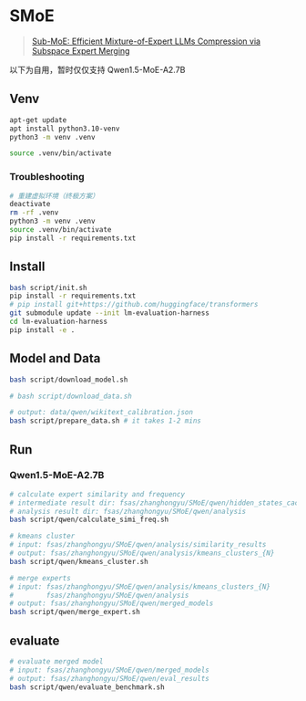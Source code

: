 # SMoE
> [Sub-MoE: Efficient Mixture-of-Expert LLMs Compression via Subspace Expert Merging](https://arxiv.org/abs/2506.23266)

以下为自用，暂时仅仅支持 Qwen1.5-MoE-A2.7B
## Venv
```bash
apt-get update
apt install python3.10-venv
python3 -m venv .venv

source .venv/bin/activate
```
### Troubleshooting
```bash
# 重建虚拟环境（终极方案）
deactivate
rm -rf .venv
python3 -m venv .venv
source .venv/bin/activate
pip install -r requirements.txt
```

## Install
```bash
bash script/init.sh
pip install -r requirements.txt
# pip install git+https://github.com/huggingface/transformers
git submodule update --init lm-evaluation-harness
cd lm-evaluation-harness
pip install -e .
```

## Model and Data
```bash
bash script/download_model.sh

# bash script/download_data.sh

# output: data/qwen/wikitext_calibration.json
bash script/prepare_data.sh # it takes 1-2 mins
```

## Run
### Qwen1.5-MoE-A2.7B
```bash
# calculate expert similarity and frequency
# intermediate result dir: fsas/zhanghongyu/SMoE/qwen/hidden_states_cache
# analysis result dir: fsas/zhanghongyu/SMoE/qwen/analysis
bash script/qwen/calculate_simi_freq.sh
```

```bash
# kmeans cluster
# input: fsas/zhanghongyu/SMoE/qwen/analysis/similarity_results
# output: fsas/zhanghongyu/SMoE/qwen/analysis/kmeans_clusters_{N}
bash script/qwen/kmeans_cluster.sh
```

```bash
# merge experts
# input: fsas/zhanghongyu/SMoE/qwen/analysis/kmeans_clusters_{N}
#        fsas/zhanghongyu/SMoE/qwen/analysis
# output: fsas/zhanghongyu/SMoE/qwen/merged_models
bash script/qwen/merge_expert.sh
```

## evaluate
```bash
# evaluate merged model
# input: fsas/zhanghongyu/SMoE/qwen/merged_models
# output: fsas/zhanghongyu/SMoE/qwen/eval_results
bash script/qwen/evaluate_benchmark.sh
```